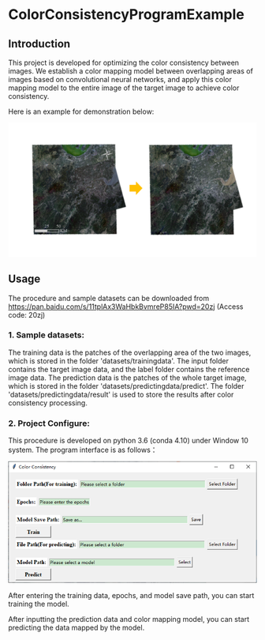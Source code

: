# ColorConsistencyProgramExample

## Introduction

This project is developed for optimizing the color consistency between images. We establish a color mapping model between overlapping areas of images based on convolutional neural networks, and apply this color mapping model to the entire image of the target image to achieve color consistency.

Here is an example for demonstration below:

<img src="example.png" width="900px"/>

## Usage

The procedure and sample datasets can be downloaded from https://pan.baidu.com/s/11tplAx3WaHbkBvmreP85IA?pwd=20zj (Access code: 20zj) 

### 1. Sample datasets:
The training data is the patches of the overlapping area of the two images, which is stored in the folder 'datasets/trainingdata'. The input folder contains the target image data, and the label folder contains the reference image data.
The prediction data is the patches of the whole target image, which is stored in the folder 'datasets/predictingdata/predict'.
The folder 'datasets/predictingdata/result' is used to store the results after color consistency processing.

### 2. Project Configure:
This procedure is developed on python 3.6 (conda 4.10) under Window 10 system.
The program interface is as follows：

<img src="Program interface diagram.png" width="900px"/>

After entering the training data, epochs, and model save path, you can start training the model.

After inputting the prediction data and color mapping model, you can start predicting the data mapped by the model.
